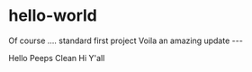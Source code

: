 
# hello-world
Of course ....  standard first project
Voila an amazing update ---

Hello Peeps
Clean
Hi Y'all
